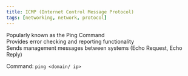 ```yaml
---
title: ICMP (Internet Control Message Protocol)
tags: [networking, network, protocol]
---
```


Popularly known as the Ping Command  
Provides error checking and reporting functionality  
Sends management messages between systems (Echo Request, Echo Reply)

Command: `ping <domain/ ip>`